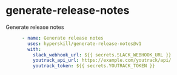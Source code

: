 # generate-release-notes
Generate release notes

```yaml
      - name: Generate release notes
        uses: hyperskill/generate-release-notes@v1
        with:
          slack_webhook_url: ${{ secrets.SLACK_WEBHOOK_URL }}
          youtrack_api_url: https://example.com/youtrack/api/
          youtrack_token: ${{ secrets.YOUTRACK_TOKEN }}
```
